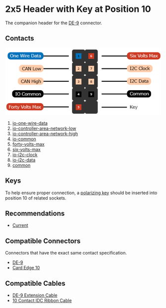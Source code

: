 # 2x5 Header with Key at Position 10
The companion header for the [DE-9](../dsub-de-9) connector.

## Contacts
![2x5 Header Contacts](specs.png)

1. [io-one-wire-data](../../terms/communication-standards/digital/one-wire)
2. [io-controller-area-network-low](../../terms/communication-standards/digital/canbus)
3. [io-controller-area-network-high](../../terms/communication-standards/digital/canbus)
4. [io-common](../../terms/common)
5. [forty-volts-max](../../terms/power/bus/forty-volts-max)
6. [six-volts-max](../../terms/power/bus/six-volts-max)
7. [io-i2c-clock](../../terms/communication-standards/digital/i2c)
8. [io-i2c-data](../../terms/communication-standards/digital/i2c)
9. [common](../../terms/common)

## Keys
To help ensure proper connection, a [polarizing key](../../terms/connectors/socket/polarizing-key) should be inserted
into position 10 of related sockets.

## Recommendations
* [Current](../../recommendations/power/current)

## Compatible Connectors
Connectors that have the exact same contact specification.

* [DE-9](../dsub-de-9)
* [Card Edge 10](../card-edge-10)

## Compatible Cables
* [DE-9 Extension Cable](../../cables/dsub-db-25)
* [10 Contact IDC Ribbon Cable](../../cables/idc-ribbon-9)

